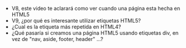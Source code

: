 - V8, este video te aclarará como ver cuando una página esta hecha en HTML5
- V9, ¿por qué es interesante utilizar etiquetas HTML5?
- ¿Cual es la etiqueta más repetida en HTML4?
- ¿Qué pasaría si creamos una página HTML5 usando etiquetas div, en vez de "nav, aside, footer, header" ...?
